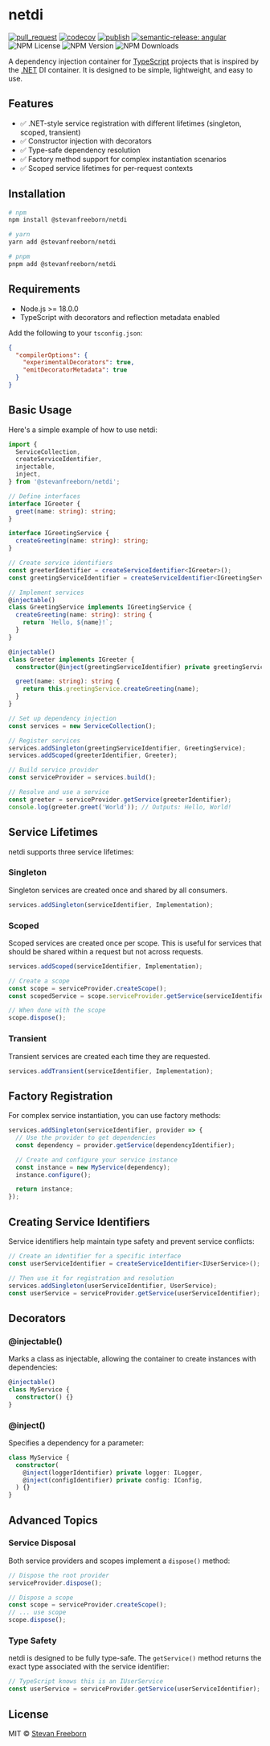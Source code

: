 # netdi

[![pull_request](https://github.com/StevanFreeborn/netdi/actions/workflows/pull_request.yml/badge.svg)](https://github.com/StevanFreeborn/netdi/actions/workflows/pull_request.yml)
[![codecov](https://codecov.io/gh/StevanFreeborn/netdi/graph/badge.svg?token=nJqAIPyWYh)](https://codecov.io/gh/StevanFreeborn/netdi)
[![publish](https://github.com/StevanFreeborn/netdi/actions/workflows/publish.yml/badge.svg)](https://github.com/StevanFreeborn/netdi/actions/workflows/publish.yml)
[![semantic-release: angular](https://img.shields.io/badge/semantic--release-angular-e10079?logo=semantic-release)](https://github.com/semantic-release/semantic-release)
![NPM License](https://img.shields.io/npm/l/%40stevanfreeborn%2Fnetdi)
![NPM Version](https://img.shields.io/npm/v/%40stevanfreeborn%2Fnetdi)
![NPM Downloads](https://img.shields.io/npm/dt/%40stevanfreeborn%2Fnetdi)

A dependency injection container for [TypeScript](https://www.typescriptlang.org/) projects that is inspired by the [.NET](https://dotnet.microsoft.com/en-us/) DI container. It is designed to be simple, lightweight, and easy to use.

## Features

- ✅ .NET-style service registration with different lifetimes (singleton, scoped, transient)
- ✅ Constructor injection with decorators
- ✅ Type-safe dependency resolution
- ✅ Factory method support for complex instantiation scenarios
- ✅ Scoped service lifetimes for per-request contexts

## Installation

```bash
# npm
npm install @stevanfreeborn/netdi

# yarn
yarn add @stevanfreeborn/netdi

# pnpm
pnpm add @stevanfreeborn/netdi
```

## Requirements

- Node.js >= 18.0.0
- TypeScript with decorators and reflection metadata enabled

Add the following to your `tsconfig.json`:

```json
{
  "compilerOptions": {
    "experimentalDecorators": true,
    "emitDecoratorMetadata": true
  }
}
```

## Basic Usage

Here's a simple example of how to use netdi:

```typescript
import {
  ServiceCollection,
  createServiceIdentifier,
  injectable,
  inject,
} from '@stevanfreeborn/netdi';

// Define interfaces
interface IGreeter {
  greet(name: string): string;
}

interface IGreetingService {
  createGreeting(name: string): string;
}

// Create service identifiers
const greeterIdentifier = createServiceIdentifier<IGreeter>();
const greetingServiceIdentifier = createServiceIdentifier<IGreetingService>();

// Implement services
@injectable()
class GreetingService implements IGreetingService {
  createGreeting(name: string): string {
    return `Hello, ${name}!`;
  }
}

@injectable()
class Greeter implements IGreeter {
  constructor(@inject(greetingServiceIdentifier) private greetingService: IGreetingService) {}

  greet(name: string): string {
    return this.greetingService.createGreeting(name);
  }
}

// Set up dependency injection
const services = new ServiceCollection();

// Register services
services.addSingleton(greetingServiceIdentifier, GreetingService);
services.addScoped(greeterIdentifier, Greeter);

// Build service provider
const serviceProvider = services.build();

// Resolve and use a service
const greeter = serviceProvider.getService(greeterIdentifier);
console.log(greeter.greet('World')); // Outputs: Hello, World!
```

## Service Lifetimes

netdi supports three service lifetimes:

### Singleton

Singleton services are created once and shared by all consumers.

```typescript
services.addSingleton(serviceIdentifier, Implementation);
```

### Scoped

Scoped services are created once per scope. This is useful for services that should be shared within a request but not across requests.

```typescript
services.addScoped(serviceIdentifier, Implementation);

// Create a scope
const scope = serviceProvider.createScope();
const scopedService = scope.serviceProvider.getService(serviceIdentifier);

// When done with the scope
scope.dispose();
```

### Transient

Transient services are created each time they are requested.

```typescript
services.addTransient(serviceIdentifier, Implementation);
```

## Factory Registration

For complex service instantiation, you can use factory methods:

```typescript
services.addSingleton(serviceIdentifier, provider => {
  // Use the provider to get dependencies
  const dependency = provider.getService(dependencyIdentifier);

  // Create and configure your service instance
  const instance = new MyService(dependency);
  instance.configure();

  return instance;
});
```

## Creating Service Identifiers

Service identifiers help maintain type safety and prevent service conflicts:

```typescript
// Create an identifier for a specific interface
const userServiceIdentifier = createServiceIdentifier<IUserService>();

// Then use it for registration and resolution
services.addSingleton(userServiceIdentifier, UserService);
const userService = serviceProvider.getService(userServiceIdentifier);
```

## Decorators

### @injectable()

Marks a class as injectable, allowing the container to create instances with dependencies:

```typescript
@injectable()
class MyService {
  constructor() {}
}
```

### @inject()

Specifies a dependency for a parameter:

```typescript
class MyService {
  constructor(
    @inject(loggerIdentifier) private logger: ILogger,
    @inject(configIdentifier) private config: IConfig,
  ) {}
}
```

## Advanced Topics

### Service Disposal

Both service providers and scopes implement a `dispose()` method:

```typescript
// Dispose the root provider
serviceProvider.dispose();

// Dispose a scope
const scope = serviceProvider.createScope();
// ... use scope
scope.dispose();
```

### Type Safety

netdi is designed to be fully type-safe. The `getService()` method returns the exact type associated with the service identifier:

```typescript
// TypeScript knows this is an IUserService
const userService = serviceProvider.getService(userServiceIdentifier);
```

## License

MIT © [Stevan Freeborn](https://github.com/StevanFreeborn)
